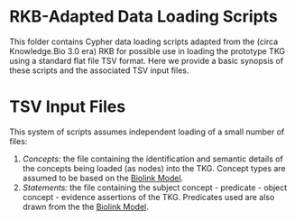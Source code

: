 # RKB-Adapted Data Loading Scripts

This folder contains Cypher data loading scripts adapted from the (circa Knowledge.Bio 3.0 era) RKB for possible use in loading the prototype  TKG using a standard flat file TSV format. Here we provide a basic synopsis of these scripts and the associated TSV input files.

# TSV Input Files

This system of scripts assumes independent loading of a small number of files:

1. *Concepts:* the file containing the identification and semantic details of the concepts being loaded (as nodes) into the TKG. Concept types are assumed to be based on the [Biolink Model](https://github.com/biolink/biolink-model).
2. *Statements:* the file containing the subject concept - predicate - object concept - evidence assertions of the TKG. Predicates used are also drawn from the the [Biolink Model](https://github.com/biolink/biolink-model). 
